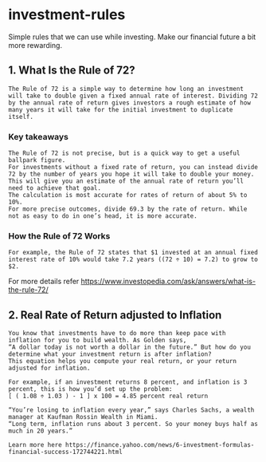 # investment-rules
Simple rules that we can use while investing. Make our financial future a bit more rewarding.


## 1. What Is the Rule of 72?
    The Rule of 72 is a simple way to determine how long an investment will take to double given a fixed annual rate of interest. Dividing 72 by the annual rate of return gives investors a rough estimate of how many years it will take for the initial investment to duplicate itself.

### Key takeaways
    The Rule of 72 is not precise, but is a quick way to get a useful ballpark figure.
    For investments without a fixed rate of return, you can instead divide 72 by the number of years you hope it will take to double your money. This will give you an estimate of the annual rate of return you’ll need to achieve that goal.
    The calculation is most accurate for rates of return of about 5% to 10%.
    For more precise outcomes, divide 69.3 by the rate of return. While not as easy to do in one’s head, it is more accurate.

### How the Rule of 72 Works
    For example, the Rule of 72 states that $1 invested at an annual fixed interest rate of 10% would take 7.2 years ((72 ÷ 10) = 7.2) to grow to $2.

For more details refer https://www.investopedia.com/ask/answers/what-is-the-rule-72/

## 2. Real Rate of Return adjusted to Inflation
    You know that investments have to do more than keep pace with inflation for you to build wealth. As Golden says,
    “A dollar today is not worth a dollar in the future.” But how do you determine what your investment return is after inflation?
    This equation helps you compute your real return, or your return adjusted for inflation.

    For example, if an investment returns 8 percent, and inflation is 3 percent, this is how you’d set up the problem:
    [ ( 1.08 ÷ 1.03 ) - 1 ] x 100 = 4.85 percent real return
   
    “You’re losing to inflation every year,” says Charles Sachs, a wealth manager at Kaufman Rossin Wealth in Miami.
    “Long term, inflation runs about 3 percent. So your money buys half as much in 20 years.”

    Learn more here https://finance.yahoo.com/news/6-investment-formulas-financial-success-172744221.html
    
